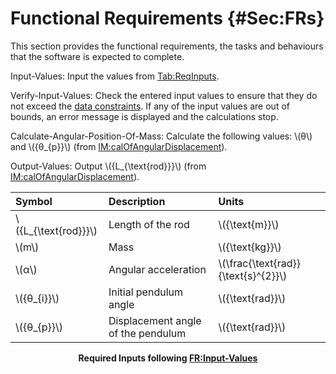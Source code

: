 # Functional Requirements {#Sec:FRs}

This section provides the functional requirements, the tasks and behaviours that the software is expected to complete.

<div id="inputValues"></div>

Input-Values: Input the values from [Tab:ReqInputs](./SecFRs.md#Table:ReqInputs).

<div id="verifyInptVals"></div>

Verify-Input-Values: Check the entered input values to ensure that they do not exceed the [data constraints](./SecDataConstraints.md#Sec:DataConstraints). If any of the input values are out of bounds, an error message is displayed and the calculations stop.

<div id="calcAngPos"></div>

Calculate-Angular-Position-Of-Mass: Calculate the following values: \\(θ\\) and \\({θ\_{p}}\\) (from [IM:calOfAngularDisplacement](./SecIMs.md#IM:calOfAngularDisplacement)).

<div id="outputValues"></div>

Output-Values: Output \\({L\_{\text{rod}}}\\) (from [IM:calOfAngularDisplacement](./SecIMs.md#IM:calOfAngularDisplacement)).

<div id="Table:ReqInputs"></div>

|Symbol                 |Description                       |Units                                |
|:----------------------|:---------------------------------|:------------------------------------|
|\\({L\_{\text{rod}}}\\)|Length of the rod                 |\\({\text{m}}\\)                     |
|\\(m\\)                |Mass                              |\\({\text{kg}}\\)                    |
|\\(α\\)                |Angular acceleration              |\\(\frac{\text{rad}}{\text{s}^{2}}\\)|
|\\({θ\_{i}}\\)         |Initial pendulum angle            |\\({\text{rad}}\\)                   |
|\\({θ\_{p}}\\)         |Displacement angle of the pendulum|\\({\text{rad}}\\)                   |

**<p align="center">Required Inputs following [FR:Input-Values](./SecFRs.md#inputValues)</p>**
